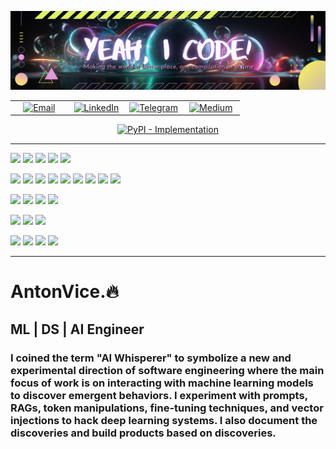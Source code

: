 <p align="center">
  <img src="https://github.com/antonvice/antonvice/blob/main/iconr.png?raw=true" alt="yeahicode">
</p>
<table align="center">
  <tr>
    <td align="center" width="25%"><a href="mailto:anton96vice@gmail.com"><img src="https://img.shields.io/badge/Gmail-D14836?style=for-the-badge&logo=gmail&logoColor=white" alt="Email" /></a></td>
    <td align="center" width="25%"><a href="https://linkedin.com/in/anton96vice"><img src="https://img.shields.io/badge/LinkedIn-0077B5?style=for-the-badge&logo=linkedin&logoColor=white" alt="LinkedIn" /></a></td>
    <td align="center" width="25%"><a href="https://t.me/nucradkillsrats"><img src="https://img.shields.io/badge/Telegram-2CA5E0?style=for-the-badge&logo=telegram&logoColor=white" alt="Telegram" /></a></td>
    <td align="center" width="25%"><a href="https://medium.com/@AI_Whisperer"><img src="https://img.shields.io/badge/Medium-12100E?style=for-the-badge&logo=medium&logoColor=white" alt="Medium" /></a></td>
  </tr>
</table>

<p align="center">
  <a href="https://pypi.org/project/palx/">
    <img alt="PyPI - Implementation" src="https://img.shields.io/pypi/implementation/palx?style=for-the-badge&logo=python&logoColor=pink&label=PaLx%40PYPI&labelColor=purple&color=teal">
  </a>
</p>

---

<p align="center">

<!-- Programming Languages -->
![](https://img.shields.io/badge/-Python-3776AB?style=flat&logo=python&logoColor=white)
![](https://img.shields.io/badge/-JavaScript-F7DF1E?style=flat&logo=javascript&logoColor=black)
![](https://img.shields.io/badge/-Rust-000000?style=flat&logo=rust&logoColor=white)
![](https://img.shields.io/badge/-Go-00ADD8?style=flat&logo=go&logoColor=white)
![](https://img.shields.io/badge/-Cython-00BFFF?style=flat&logo=Cython&logoColor=white)

<!-- ML/DL Frameworks and Libraries -->
![](https://img.shields.io/badge/-PyTorch-EE4C2C?style=flat&logo=PyTorch&logoColor=white)
![](https://img.shields.io/badge/-TensorFlow-FF6F00?style=flat&logo=TensorFlow&logoColor=white)
![](https://img.shields.io/badge/-Scikit_learn-F7931E?style=flat&logo=scikit-learn&logoColor=white)
![](https://img.shields.io/badge/-spaCy-09A3D5?style=flat&logo=spaCy&logoColor=white)
![](https://img.shields.io/badge/-NLTK-4E9A06?style=flat&logo=NaturalLanguageToolkit&logoColor=white)
![](https://img.shields.io/badge/-Pandas-150458?style=flat&logo=Pandas&logoColor=white)
![](https://img.shields.io/badge/-SciPy-8CAAE6?style=flat&logo=SciPy&logoColor=white)
![](https://img.shields.io/badge/-NumPy-013243?style=flat&logo=numpy&logoColor=white)
![](https://img.shields.io/badge/-MLflow-0194E2?style=flat&logo=MLflow&logoColor=white)

<!-- Web Development -->
![](https://img.shields.io/badge/-FastAPI-009688?style=flat&logo=FastAPI&logoColor=white)
![](https://img.shields.io/badge/-HTMX-ff4081?style=flat&logo=html5&logoColor=white)
![](https://img.shields.io/badge/-hyperscript-7F52FF?style=flat&logo=hyper&logoColor=white)
![](https://img.shields.io/badge/-Tailwind_CSS-38B2AC?style=flat&logo=tailwind-css&logoColor=white)

<!-- Cloud Platforms -->
![](https://img.shields.io/badge/-AWS-232F3E?style=flat&logo=amazon-aws&logoColor=white)
![](https://img.shields.io/badge/-Azure-0078D4?style=flat&logo=microsoft-azure&logoColor=white)
![](https://img.shields.io/badge/-Google_Cloud-4285F4?style=flat&logo=google-cloud&logoColor=white)

<!-- Tools and Others -->
![](https://img.shields.io/badge/-HuggingFace-FFD43B?style=flat&logo=HuggingFace&logoColor=black)
![](https://img.shields.io/badge/-Docker-2496ED?style=flat&logo=Docker&logoColor=white)
![](https://img.shields.io/badge/-Kubernetes-326CE5?style=flat&logo=Kubernetes&logoColor=white)
![](https://img.shields.io/badge/-WebAssembly-654FF0?style=flat&logo=WebAssembly&logoColor=white)

</p>

---
# AntonVice.🔥
## ML | DS | AI Engineer
### I coined the term "AI Whisperer" to symbolize a new and experimental direction of software engineering where the main focus of work is on interacting with machine learning models to discover emergent behaviors. I experiment with prompts, RAGs, token manipulations, fine-tuning techniques, and vector injections to hack deep learning systems. I also document the discoveries and build products based on discoveries.
